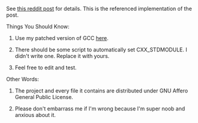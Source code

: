 See [this reddit post](https://www.reddit.com/r/cpp/comments/1izg2cc/make_me_a_module_now/) for details. This is the referenced implementation of the post.

Things You Should Know:

1. Use my patched version of GCC [here](https://github.com/vspefs/gcc/tree/module-makefile-gen-fix).

2. There should be some script to automatically set CXX_STDMODULE. I didn't write one. Replace it with yours.

3. Feel free to edit and test.

Other Words:

1. The project and every file it contains are distributed under GNU Affero General Public License.

2. Please don't embarrass me if I'm wrong because I'm super noob and anxious about it.
